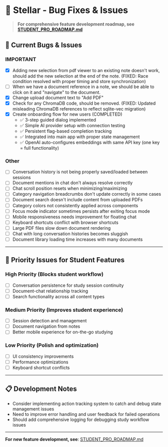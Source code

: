 # 🔧 Stellar - Bug Fixes & Issues

> **For comprehensive feature development roadmap, see [STUDENT_PRO_ROADMAP.md](./STUDENT_PRO_ROADMAP.md)**

## 🐛 **Current Bugs & Issues**

### IMPORTANT
- [x] Adding new selection from pdf viewer to an existing note doesn't work, should add the new selection at the end of the note. (FIXED: Race condition resolved with proper timing and store synchronization)
- [ ] When we have a document reference in a note, we should be able to click on it and "navigate" to the document.
- [x] Change upload document text to "Add PDF"
- [x] Check for any ChromaDB code, should be removed. (FIXED: Updated misleading ChromaDB references to reflect sqlite-vec migration)
- [x] Create onboarding flow for new users (COMPLETED)
  - ✅ 3-step guided dialog implemented
  - ✅ Simple AI provider setup with connection testing
  - ✅ Persistent flag-based completion tracking
  - ✅ Integrated into main app with proper state management
  - ✅ OpenAI auto-configures embeddings with same API key (one key = full functionality)

### Other
- [ ] Conversation history is not being properly saved/loaded between sessions
- [ ] Document mentions in chat don't always resolve correctly
- [ ] Chat scroll position resets when minimizing/maximizing
- [ ] Category navigation breadcrumbs don't update correctly in some cases
- [ ] Document search doesn't include content from uploaded PDFs
- [ ] Category colors not consistently applied across components
- [ ] Focus mode indicator sometimes persists after exiting focus mode
- [ ] Mobile responsiveness needs improvement for floating chat
- [ ] Keyboard shortcuts conflict with browser shortcuts
- [ ] Large PDF files slow down document rendering
- [ ] Chat with long conversation histories becomes sluggish
- [ ] Document library loading time increases with many documents

---

## 🎯 **Priority Issues for Student Features**

### **High Priority** (Blocks student workflow)
- [ ] Conversation persistence for study session continuity
- [ ] Document-chat relationship tracking
- [ ] Search functionality across all content types

### **Medium Priority** (Improves student experience)
- [ ] Session detection and management
- [ ] Document navigation from notes
- [ ] Better mobile experience for on-the-go studying

### **Low Priority** (Polish and optimization)
- [ ] UI consistency improvements
- [ ] Performance optimizations
- [ ] Keyboard shortcut conflicts

---

## 📋 **Development Notes**
- Consider implementing action tracking system to catch and debug state management issues
- Need to improve error handling and user feedback for failed operations
- Should add comprehensive logging for debugging study workflow issues

---

**For new feature development, see**: [STUDENT_PRO_ROADMAP.md](./STUDENT_PRO_ROADMAP.md) 